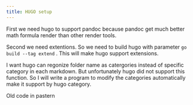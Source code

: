 ```yaml
---
title: HUGO setup
---
```


First we need hugo to support pandoc because pandoc get much better math formula render than other render tools.

Second we need extentions. So we need to build hugo with parameter `go build --tag extend` . This will make hugo support extensions.

I want hugo can regonize folder name as catergories instead of specific category in each markdown. But unfortunately hugo did not support this function. So I will write a program to modify the categories automatically make it support by hugo category.

Old code in pastern 


